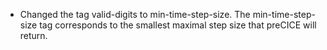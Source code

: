 - Changed the tag valid-digits to min-time-step-size. The min-time-step-size tag corresponds to the smallest maximal step size that preCICE will return.
